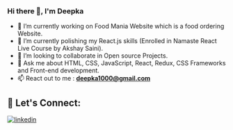 ### Hi there 👋, I'm Deepka



- 🔭 I’m currently working on Food Mania Website which is a food ordering Website.
- 🌱 I’m currently polishing my React.js skills (Enrolled in Namaste React Live Course by Akshay Saini).
- 👯 I’m looking to collaborate in Open source Projects.
- 💬 Ask me about HTML, CSS, JavaScript, React, Redux, CSS Frameworks and Front-end development.
- 📫 React out to me : **deepka1000@gmail.com**

## 🔗 Let's Connect:
[![linkedin](https://img.shields.io/badge/LinkedIn-0077B5?style=for-the-badge&logo=linkedin&logoColor=white)](linkedin.com/in/deepka-sangwan-40556a192/)


